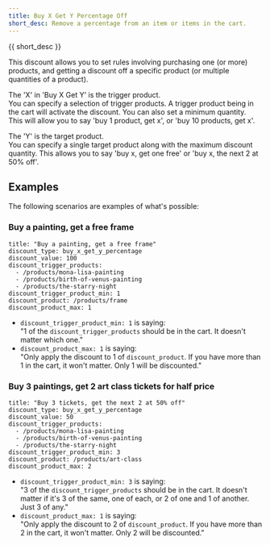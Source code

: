 ```yaml
---
title: Buy X Get Y Percentage Off
short_desc: Remove a percentage from an item or items in the cart.
---
```


{{ short_desc }}


This discount allows you to set rules involving purchasing one (or more) products, and getting a discount off a specific product (or multiple quantities of a product).

The 'X' in 'Buy X Get Y' is the trigger product.  
You can specify a selection of trigger products. A trigger product being in the cart will activate the discount. You can also set a minimum quantity.  
This will allow you to say 'buy 1 product, get x', or 'buy 10 products, get x'.

The 'Y' is the target product.  
You can specify a single target product along with the maximum discount quantity. This allows you to say 'buy x, get one free' or 'buy x, the next 2 at 50% off'.


## Examples

The following scenarios are examples of what's possible:

### Buy a painting, get a free frame

```
title: "Buy a painting, get a free frame"
discount_type: buy_x_get_y_percentage
discount_value: 100
discount_trigger_products:
  - /products/mona-lisa-painting
  - /products/birth-of-venus-painting
  - /products/the-starry-night
discount_trigger_product_min: 1
discount_product: /products/frame
discount_product_max: 1
```

* `discount_trigger_product_min: 1` is saying:  
"1 of the `discount_trigger_products` should be in the cart. It doesn't matter which one."
* `discount_product_max: 1` is saying:   
"Only apply the discount to 1 of `discount_product`. If you have more than 1 in the cart, it won't matter. Only 1 will be discounted."

### Buy 3 paintings, get 2 art class tickets for half price

```
title: "Buy 3 tickets, get the next 2 at 50% off"
discount_type: buy_x_get_y_percentage
discount_value: 50
discount_trigger_products:
  - /products/mona-lisa-painting
  - /products/birth-of-venus-painting
  - /products/the-starry-night
discount_trigger_product_min: 3
discount_product: /products/art-class
discount_product_max: 2
```

* `discount_trigger_product_min: 3` is saying:  
"3 of the `discount_trigger_products` should be in the cart. It doesn't matter if it's 3 of the same, one of each, or 2 of one and 1 of another. Just 3 of any."
* `discount_product_max: 1` is saying:  
"Only apply the discount to 2 of `discount_product`. If you have more than 2 in the cart, it won't matter. Only 2 will be discounted."
